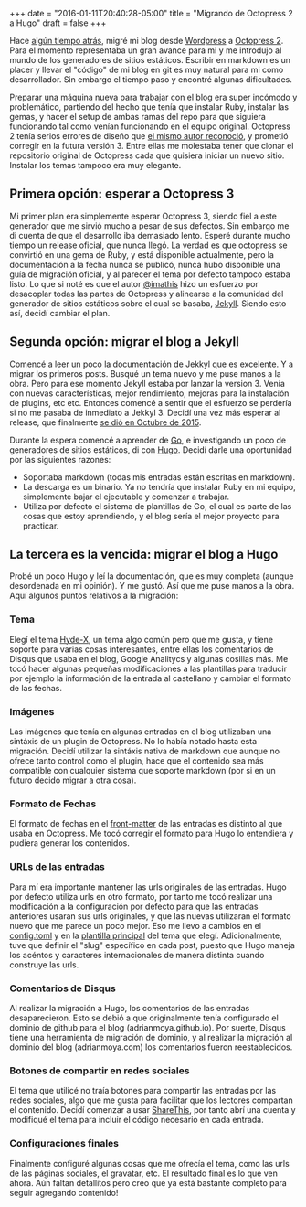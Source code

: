 +++
date = "2016-01-11T20:40:28-05:00"
title = "Migrando de Octopress 2 a Hugo"
draft = false 
+++

Hace [algún tiempo atrás](/2012/06/migrando-mi-blog-a-octopress-y-relanzamiento/), migré mi blog desde [Wordpress](https://es.wordpress.org/) a [Octopress 2](http://octopress.org/). Para el momento representaba un gran avance para mi y me introdujo al mundo de los generadores de sitios estáticos. Escribir en markdown es un placer y llevar el "código" de mi blog en git es muy natural para mi como desarrollador. Sin embargo el tiempo paso y encontré algunas dificultades. 

<!--more-->

Preparar una máquina nueva para trabajar con el blog era super incómodo y problemático, partiendo del hecho que tenía que instalar Ruby, instalar las gemas, y hacer el setup de ambas ramas del repo para que siguiera funcionando tal como venían funcionando en el equipo original. Octopress 2 tenía serios errores de diseño que [el mismo autor reconoció](http://octopress.org/2015/01/15/octopress-3.0-is-coming/), y prometió corregir en la futura versión 3. Entre ellas me molestaba tener que clonar el repositorio original de Octopress cada que quisiera iniciar un nuevo sitio. Instalar los temas tampoco era muy elegante. 

## Primera opción: esperar a Octopress 3

Mi primer plan era simplemente esperar Octopress 3, siendo fiel a este generador que me sirvió mucho a pesar de sus defectos. Sin embargo me di cuenta de que el desarrollo iba demasiado lento. Esperé durante mucho tiempo un release oficial, que nunca llegó. La verdad es que octopress se convirtió en una gema de Ruby, y está disponible actualmente, pero la documentación a la fecha nunca se publicó, nunca hubo disponible una guía de migración oficial, y al parecer el tema por defecto tampoco estaba listo. Lo que si noté es que el autor [@imathis](https://twitter.com/imathis) hizo un esfuerzo por desacoplar todas las partes de Octopress y alinearse a la comunidad del generador de sitios estáticos sobre el cual se basaba, [Jekyll](https://jekyllrb.com/). Siendo esto así, decidí cambiar el plan.

## Segunda opción: migrar el blog a Jekyll

Comencé a leer un poco la documentación de Jekkyl que es excelente. Y a migrar los primeros posts. Busqué un tema nuevo y me puse manos a la obra. Pero para ese momento Jekyll estaba por lanzar la version 3. Venía con nuevas características, mejor rendimiento, mejoras para la instalación de plugins, etc etc. Entonces comencé a sentir que el esfuerzo se perdería si no me pasaba de inmediato a Jekkyl 3. Decidí una vez más esperar al release, que finalmente [se dió en Octubre de 2015](http://jekyllrb.com/news/2015/10/26/jekyll-3-0-released/). 

Durante la espera comencé a aprender de [Go](https://golang.org/), e investigando un poco de generadores de sitios estáticos, di con [Hugo](http://gohugo.io/). Decidí darle una oportunidad por las siguientes razones: 

- Soportaba markdown (todas mis entradas están escritas en markdown).
- La descarga es un binario. Ya no tendría que instalar Ruby en mi equipo, simplemente bajar el ejecutable y comenzar a trabajar. 
- Utiliza por defecto el sistema de plantillas de Go, el cual es parte de las cosas que estoy aprendiendo, y el blog sería el mejor proyecto para practicar.

## La tercera es la vencida: migrar el blog a Hugo

Probé un poco Hugo y leí la documentación, que es muy completa (aunque desordenada en mi opinión). Y me gustó. Así que me puse manos a la obra. Aquí algunos puntos relativos a la migración:

### Tema

Elegí el tema [Hyde-X](http://themes.gohugo.io/hyde-x/), un tema algo común pero que me gusta, y tiene soporte para varias cosas interesantes, entre ellas los comentarios de Disqus que usaba en el blog, Google Analitycs y algunas cosillas más. Me tocó hacer algunas pequeñas modificaciones a las plantillas para traducir por ejemplo la información de la entrada al castellano y cambiar el formato de las fechas. 

### Imágenes

Las imágenes que tenía en algunas entradas en el blog utilizaban una sintáxis de un plugin de Octopress. No lo había notado hasta esta migración. Decidí utilizar la sintáxis nativa de markdown que aunque no ofrece tanto control como el plugin, hace que el contenido sea más compatible con cualquier sistema que soporte markdown (por si en un futuro decido migrar a otra cosa).

### Formato de Fechas

El formato de fechas en el [front-matter](http://gohugo.io/content/front-matter/) de las entradas es distinto al que usaba en Octopress. Me tocó corregir el formato para Hugo lo entendiera y pudiera generar los contenidos.

### URLs de las entradas

Para mí era importante mantener las urls originales de las entradas. Hugo por defecto utiliza urls en otro formato, por tanto me tocó realizar una modificación a la configuración por defecto para que las entradas anteriores usaran sus urls originales, y que las nuevas utilizaran el formato nuevo que me parece un poco mejor. Eso me llevo a cambios en el [config.toml](https://github.com/adrianmoya/adrianmoya.github.com/blob/2e406f76e8a8e623533f76db88dd54348790e469/config.toml#L7-L8) y en la [plantilla principal](https://github.com/adrianmoya/adrianmoya.github.com/blob/2e406f76e8a8e623533f76db88dd54348790e469/layouts/index.html#L4) del tema que elegí. Adicionalmente, tuve que definir el "slug" específico en cada post, puesto que Hugo maneja los acéntos y caracteres internacionales de manera distinta cuando construye las urls. 

### Comentarios de Disqus

Al realizar la migración a Hugo, los comentarios de las entradas desaparecieron. Esto se debió a que originalmente tenía configurado el dominio de github para el blog (adrianmoya.github.io). Por suerte, Disqus tiene una herramienta de migración de dominio, y al realizar la migración al dominio del blog (adrianmoya.com) los comentarios fueron reestablecidos. 

### Botones de compartir en redes sociales

El tema que utilicé no traía botones para compartir las entradas por las redes sociales, algo que me gusta para facilitar que los lectores compartan el contenido. Decidí comenzar a usar [ShareThis](http://www.sharethis.com/), por tanto abrí una cuenta y modifiqué el tema para incluir el código necesario en cada entrada.

### Configuraciones finales

Finalmente configuré algunas cosas que me ofrecía el tema, como las urls de las páginas sociales, el gravatar, etc. El resultado final es lo que ven ahora. Aún faltan detallitos pero creo que ya está bastante completo para seguir agregando contenido!
